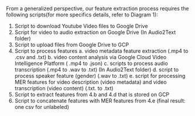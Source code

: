 From a generalized perspective, our feature extraction process requires the following scripts(for more specifics details, refer to Diagram 1):

1. Script to download Youtube Video files to Google Drive
2. Script for video to audio extraction on Google Drive (In Audio2Text folder)
3. Script to upload files from Google Drive to GCP
4. Script to process features
   a. video metadata feature extraction (.mp4 to .csv and .txt)
   b. video content analysis via Google Cloud Video Intelligence Platform ( .mp4 to .json)
   c. scripts to process audio transcription  (.mp4 to .wav to .txt) (In Audio2Text folder)
   d. script to process speaker feature (gender) (.wav to .txt)
   e. script for processing MER features for video description (video metadata) and video transcription (video content) (.txt. to .txt)
5. Script to extract features from 4.b and 4.d that is stored on GCP
6. Script to concatenate features with MER features from 4.e (final result: one csv for unlabeled)



